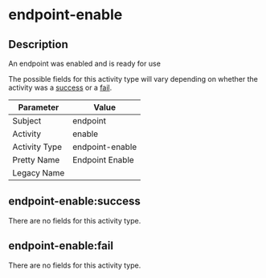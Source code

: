endpoint-enable
===============

Description
-----------
An endpoint was enabled and is ready for use

The possible fields for this activity type will vary depending on whether the activity was a [success](#endpoint-enablesuccess) or a [fail](#endpoint-enablefail).

| Parameter     | Value           |
| ------------- | --------------- |
| Subject       | endpoint        |
| Activity      | enable          |
| Activity Type | endpoint-enable |
| Pretty Name   | Endpoint Enable |
| Legacy Name   |                 |

endpoint-enable:success
-----------------------

There are no fields for this activity type.


endpoint-enable:fail
--------------------

There are no fields for this activity type.
